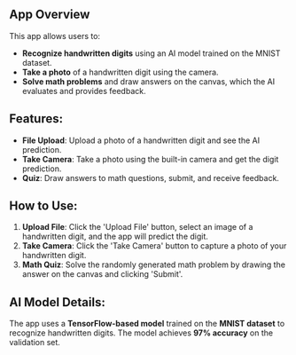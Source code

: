 ## App Overview
This app allows users to:
- **Recognize handwritten digits** using an AI model trained on the MNIST dataset.
- **Take a photo** of a handwritten digit using the camera.
- **Solve math problems** and draw answers on the canvas, which the AI evaluates and provides feedback.

## Features:
- **File Upload**: Upload a photo of a handwritten digit and see the AI prediction.
- **Take Camera**: Take a photo using the built-in camera and get the digit prediction.
- **Quiz**: Draw answers to math questions, submit, and receive feedback.

## How to Use:
1. **Upload File**: Click the 'Upload File' button, select an image of a handwritten digit, and the app will predict the digit.
2. **Take Camera**: Click the 'Take Camera' button to capture a photo of your handwritten digit.
3. **Math Quiz**: Solve the randomly generated math problem by drawing the answer on the canvas and clicking 'Submit'.

## AI Model Details:
The app uses a **TensorFlow-based model** trained on the **MNIST dataset** to recognize handwritten digits. The model achieves **97% accuracy** on the validation set.

